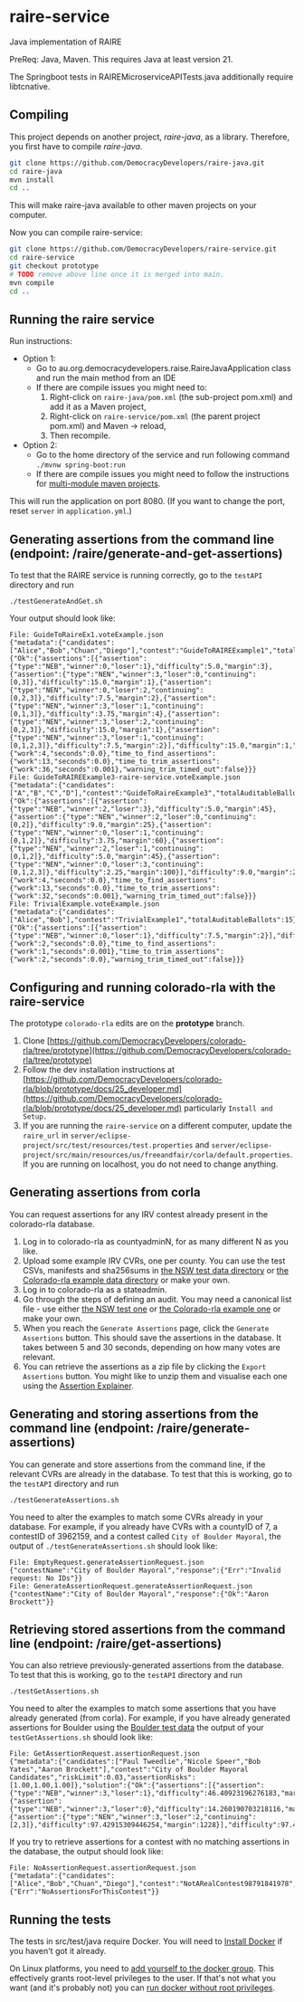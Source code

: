 # raire-service
Java implementation of RAIRE

PreReq: Java, Maven. This requires Java at least version 21.

The Springboot tests in RAIREMicroserviceAPITests.java additionally require libtcnative.

## Compiling 

This project depends on another project, _raire-java_, as a library. Therefore, you
first have to compile _raire-java_.

```bash
git clone https://github.com/DemocracyDevelopers/raire-java.git
cd raire-java
mvn install
cd ..
```

This will make raire-java available to other maven projects on your computer.

Now you can compile raire-service:
```bash
git clone https://github.com/DemocracyDevelopers/raire-service.git
cd raire-service
git checkout prototype
# TODO remove above line once it is merged into main.
mvn compile
cd ..
```


## Running the raire service

Run instructions:
- Option 1: 
  - Go to au.org.democracydevelopers.raise.RaireJavaApplication class and run the main method from an IDE
  - If there are compile issues you might need to:
    1. Right-click on `raire-java/pom.xml` (the sub-project pom.xml) and add it as a Maven project,
    2. Right-click on `raire-service/pom.xml` (the parent project pom.xml) and Maven -> reload,
    3. Then recompile.
- Option 2:
  - Go to the home directory of the service and run following command
    `./mvnw spring-boot:run`
  - If there are compile issues you might need to follow the instructions for [multi-module maven projects](https://www.baeldung.com/maven-multi-module).

This will run the application on port 8080.  (If you want to change the port, reset `server` in `application.yml`.)

## Generating assertions from the command line (endpoint: /raire/generate-and-get-assertions)
To test that the RAIRE service is running correctly, go to the `testAPI` directory and run
```agsl
./testGenerateAndGet.sh
```
Your output should look like:
```
File: GuideToRaireEx1.voteExample.json
{"metadata":{"candidates":["Alice","Bob","Chuan","Diego"],"contest":"GuideToRAIREExample1","totalAuditableBallots":15},"solution":{"Ok":{"assertions":[{"assertion":{"type":"NEB","winner":0,"loser":1},"difficulty":5.0,"margin":3},{"assertion":{"type":"NEN","winner":3,"loser":0,"continuing":[0,3]},"difficulty":15.0,"margin":1},{"assertion":{"type":"NEN","winner":0,"loser":2,"continuing":[0,2,3]},"difficulty":7.5,"margin":2},{"assertion":{"type":"NEN","winner":3,"loser":1,"continuing":[0,1,3]},"difficulty":3.75,"margin":4},{"assertion":{"type":"NEN","winner":3,"loser":2,"continuing":[0,2,3]},"difficulty":15.0,"margin":1},{"assertion":{"type":"NEN","winner":3,"loser":1,"continuing":[0,1,2,3]},"difficulty":7.5,"margin":2}],"difficulty":15.0,"margin":1,"winner":3,"num_candidates":4,"time_to_determine_winners":{"work":4,"seconds":0.0},"time_to_find_assertions":{"work":13,"seconds":0.0},"time_to_trim_assertions":{"work":36,"seconds":0.001},"warning_trim_timed_out":false}}}
File: GuideToRAIREExample3-raire-service.voteExample.json
{"metadata":{"candidates":["A","B","C","D"],"contest":"GuideToRaireExample3","totalAuditableBallots":225},"solution":{"Ok":{"assertions":[{"assertion":{"type":"NEB","winner":2,"loser":3},"difficulty":5.0,"margin":45},{"assertion":{"type":"NEN","winner":2,"loser":0,"continuing":[0,2]},"difficulty":9.0,"margin":25},{"assertion":{"type":"NEN","winner":0,"loser":1,"continuing":[0,1,2]},"difficulty":3.75,"margin":60},{"assertion":{"type":"NEN","winner":2,"loser":1,"continuing":[0,1,2]},"difficulty":5.0,"margin":45},{"assertion":{"type":"NEN","winner":0,"loser":3,"continuing":[0,1,2,3]},"difficulty":2.25,"margin":100}],"difficulty":9.0,"margin":25,"winner":2,"num_candidates":4,"time_to_determine_winners":{"work":4,"seconds":0.0},"time_to_find_assertions":{"work":13,"seconds":0.0},"time_to_trim_assertions":{"work":32,"seconds":0.001},"warning_trim_timed_out":false}}}
File: TrivialExample.voteExample.json
{"metadata":{"candidates":["Alice","Bob"],"contest":"TrivialExample1","totalAuditableBallots":15},"solution":{"Ok":{"assertions":[{"assertion":{"type":"NEB","winner":0,"loser":1},"difficulty":7.5,"margin":2}],"difficulty":7.5,"margin":2,"winner":0,"num_candidates":2,"time_to_determine_winners":{"work":2,"seconds":0.0},"time_to_find_assertions":{"work":1,"seconds":0.001},"time_to_trim_assertions":{"work":2,"seconds":0.0},"warning_trim_timed_out":false}}}
```


## Configuring and running colorado-rla with the raire-service
The prototype `colorado-rla` edits are on the **prototype** branch.

1. Clone [https://github.com/DemocracyDevelopers/colorado-rla/tree/prototype](https://github.com/DemocracyDevelopers/colorado-rla/tree/prototype)
2. Follow the dev installation instructions at 
[https://github.com/DemocracyDevelopers/colorado-rla/blob/prototype/docs/25_developer.md](https://github.com/DemocracyDevelopers/colorado-rla/blob/prototype/docs/25_developer.md)
particularly `Install and Setup.`
4. If you are running the `raire-service` on a different computer, update the `raire_url` in
`server/eclipse-project/src/test/resources/test.properties` and 
`server/eclipse-project/src/main/resources/us/freeandfair/corla/default.properties`.
If you are running on localhost, you do not need to change anything.

## Generating assertions from corla
You can request assertions for any IRV contest already present in the colorado-rla database.

1. Log in to colorado-rla as countyadminN, for as many different N as you like. 
2. Upload some example IRV CVRs, one per county. You can use the test CSVs, manifests and sha256sums in
   [the NSW test data directory](https://github.com/DemocracyDevelopers/Utilities-and-experiments/tree/main/src/main/resources/test-data) 
   or [the Colorado-rla example data directory](https://github.com/DemocracyDevelopers/colorado-rla/tree/main/test/IRV-test) or make your own.
3. Log in to colorado-rla as a stateadmin.
4. Go through the steps of defining an audit. You may need a canonical list file - use either
[the NSW test one](https://github.com/DemocracyDevelopers/colorado-rla/tree/prototype/test/NSW2021Data) or [the Colorado-rla example one](https://github.com/DemocracyDevelopers/colorado-rla/blob/main/test/IRV-test/IRV_Test_Canonical_List.csv) or make your own. 
5. When you reach the `Generate Assertions` page,
click the `Generate Assertions` button. This should save the assertions in the database. 
It takes between 5 and 30 seconds, depending on how many votes are relevant.
6. You can retrieve the assertions as a zip file by clicking the `Export Assertions` button.
You might like to unzip them and visualise each one using the [Assertion Explainer](https://democracydevelopers.github.io/raire-rs/WebContent/explain_assertions.html). 

## Generating and storing assertions from the command line (endpoint: /raire/generate-assertions)
You can generate and store assertions from the command line, if the relevant CVRs are already in the database. To test 
that this is working, go to the `testAPI` directory and run
```
./testGenerateAssertions.sh
```

You need to alter the examples to match some CVRs already in your database. For example, if you already have CVRs with
a countyID of 7, a contestID of 3962159, and a contest called `City of Boulder Mayoral`, the output of
`./testGenerateAssertions.sh` should look like:
```
File: EmptyRequest.generateAssertionRequest.json
{"contestName":"City of Boulder Mayoral","response":{"Err":"Invalid request: No IDs"}}
File: GenerateAssertionRequest.generateAssertionRequest.json
{"contestName":"City of Boulder Mayoral","response":{"Ok":"Aaron Brockett"}}
```

## Retrieving stored assertions from the command line (endpoint: /raire/get-assertions)
You can also retrieve previously-generated assertions from the database. To test that this is working, go to the `testAPI` directory
and run
```agsl
./testGetAssertions.sh
```

You need to alter the examples to match some assertions that you have already generated (from corla). For example, if you 
have already generated assertions for Boulder using the [Boulder test data](https://github.com/DemocracyDevelopers/colorado-rla/tree/prototype/test/IRV-test/Boulder2023Data)
the output of your `testGetAssertions.sh` should look like:

```
File: GetAssertionRequest.assertionRequest.json
{"metadata":{"candidates":["Paul Tweedlie","Nicole Speer","Bob Yates","Aaron Brockett"],"contest":"City of Boulder Mayoral Candidates","riskLimit":0.03,"assertionRisks":[1.00,1.00,1.00]},"solution":{"Ok":{"assertions":[{"assertion":{"type":"NEB","winner":3,"loser":1},"difficulty":46.40923196276183,"margin":2578},{"assertion":{"type":"NEB","winner":3,"loser":0},"difficulty":14.260190703218116,"margin":8390},{"assertion":{"type":"NEN","winner":3,"loser":2,"continuing":[2,3]},"difficulty":97.42915309446254,"margin":1228}],"difficulty":97.42915309446254,"margin":1228,"num_candidates":4}}}
```

If you try to retrieve assertions for a contest with no matching assertions in the database, the output should look like:
```
File: NoAssertionRequest.assertionRequest.json
{"metadata":{"candidates":["Alice","Bob","Chuan","Diego"],"contest":"NotARealContest98791841978","riskLimit":0.03},"solution":{"Err":"NoAssertionsForThisContest"}}
```

## Running the tests
The tests in src/test/java require Docker. You will need to [Install Docker](https://docs.docker.com/get-docker/) if you haven't got it already. 

On Linux platforms, you need to [add yourself to the docker group](https://docs.docker.com/engine/install/linux-postinstall/). This effectively grants root-level privileges to the user. If that's not what you want (and it's probably not) you can [run docker without root privileges](https://docs.docker.com/engine/security/rootless/).
